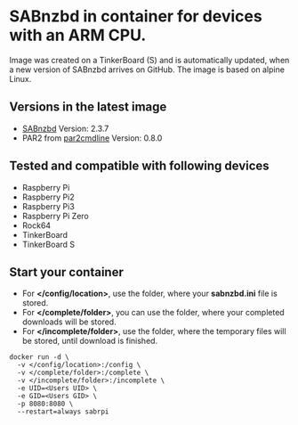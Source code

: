 **SABnzbd in container for devices with an ARM CPU.**
===

Image was created on a TinkerBoard (S) and is automatically updated, when a new version of SABnzbd arrives on GitHub. The image is based on alpine Linux.

Versions in the latest image
-----
- [SABnzbd](https://sabnzbd.org "SABnzbd Homepage") Version: 2.3.7
- PAR2 from [par2cmdline](https://github.com/Parchive/par2cmdline) Version: 0.8.0

Tested and compatible with following devices
----
- Raspberry Pi
- Raspberry Pi2
- Raspberry Pi3
- Raspberry Pi Zero
- Rock64
- TinkerBoard
- TinkerBoard S

Start your container
-----
- For **</config/location>**, use the folder, where your **sabnzbd.ini** file is stored.
- For **</complete/folder>**, you can use the folder, where your completed downloads will be stored.
- For **</incomplete/folder>**, use the folder, where the temporary files will be stored, until download is finished.

````
docker run -d \
  -v </config/location>:/config \
  -v </complete/folder>:/complete \
  -v </incomplete/folder>:/incomplete \
  -e UID=<Users UID> \
  -e GID=<Users GID> \
  -p 8080:8080 \
  --restart=always sabrpi
